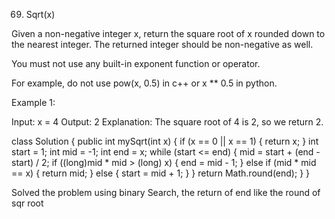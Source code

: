 69. Sqrt(x)

Given a non-negative integer x, return the square root of x rounded down to the nearest integer. The returned integer should be non-negative as well.

You must not use any built-in exponent function or operator.

For example, do not use pow(x, 0.5) in c++ or x ** 0.5 in python.
 
Example 1:

Input: x = 4
Output: 2
Explanation: The square root of 4 is 2, so we return 2.

class Solution {
    public int mySqrt(int x) {
        if (x == 0 || x == 1) {
            return x;
        }
        int start = 1;
        int mid = -1;
        int end = x;
        while (start <= end) {
            mid = start + (end - start) / 2;
            if ((long)mid * mid > (long)  x) {
                end = mid - 1;
            } else if (mid * mid == x) {
                return mid;
            } else {
                start = mid + 1;
            }
        }
        return Math.round(end);
    }
}

Solved the problem using binary Search, the return of end like the round of sqr root
